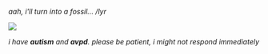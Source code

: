  *aah, i'll turn into a fossil... /lyr* 

 ![](https://i.pinimg.com/736x/66/b2/35/66b235d6f52abcd71b895165744493f0.jpg)

*i have __autism__ and __avpd__. please be patient, i might not respond immediately*
